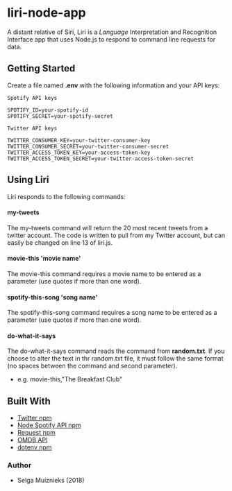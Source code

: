 # liri-node-app

A distant relative of Siri, Liri is a *Language* Interpretation and Recognition Interface app that uses Node.js to respond to command line requests for data.

## Getting Started

Create a file named **.env** with the following information and your API keys:

    Spotify API keys

    SPOTIFY_ID=your-spotify-id
    SPOTIFY_SECRET=your-spotify-secret

    Twitter API keys

    TWITTER_CONSUMER_KEY=your-twitter-consumer-key
    TWITTER_CONSUMER_SECRET=your-twitter-consumer-secret
    TWITTER_ACCESS_TOKEN_KEY=your-access-token-key
    TWITTER_ACCESS_TOKEN_SECRET=your-twitter-access-token-secret

## Using Liri

Liri responds to the following commands:

#### my-tweets
 The my-tweets command will return the 20 most recent tweets from a twitter account. The code is written to pull from my Twitter account, but can easily be changed on line 13 of liri.js.
 
 #### movie-this 'movie name'
The movie-this command requires a movie name to be entered as a parameter (use quotes if more than one word).

#### spotify-this-song 'song name'
The spotify-this-song command requires a song name to be entered as a parameter (use quotes if more than one word).

#### do-what-it-says
The do-what-it-says command reads the command from **random.txt**. If you choose to alter the text in thr random.txt file, it must follow the same format (no spaces between the command and second parameter).
- e.g. movie-this,"The Breakfast Club"

## Built With

- [Twitter npm](https://www.npmjs.com/package/twitter)
- [Node Spotify API npm](https://www.npmjs.com/package/node-spotify-api)
- [Request npm](https://www.npmjs.com/package/request)
- [OMDB API](http://www.omdbapi.com/)
- [dotenv npm](https://www.npmjs.com/package/dotenv)


### Author

- Selga Muiznieks (2018)

